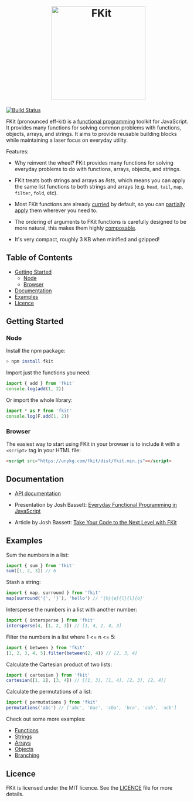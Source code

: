 <h1 align="center"><img alt="FKit" src="https://raw.githubusercontent.com/nullobject/fkit/master/logo.png" width="256px" /></h1>

[![Build Status](https://travis-ci.com/nullobject/fkit.svg?branch=master)](https://travis-ci.com/nullobject/fkit)

FKit (pronounced eff-kit) is a [functional
programming](http://en.wikipedia.org/wiki/Functional_programming) toolkit for
JavaScript. It provides many functions for solving common problems with
functions, objects, arrays, and strings. It aims to provide reusable building
blocks while maintaining a laser focus on everyday utility.

Features:

* Why reinvent the wheel? FKit provides many functions for solving everyday
  problems to do with functions, arrays, objects, and strings.

* FKit treats both strings and arrays as *lists*, which means you can apply the
  same list functions to both strings and arrays (e.g. `head`, `tail`, `map`,
  `filter`, `fold`, etc).

* Most FKit functions are already
  [curried](http://en.wikipedia.org/wiki/Currying) by default, so you can
  [partially apply](http://en.wikipedia.org/wiki/Partial_application) them
  wherever you need to.

* The ordering of arguments to FKit functions is carefully designed to be more
  natural, this makes them highly
  [composable](http://en.wikipedia.org/wiki/Function_composition).

* It's very compact, roughly 3 KB when minified and gzipped!

## Table of Contents

* [Getting Started](#getting-started)
  * [Node](#node)
  * [Browser](#browser)
* [Documentation](#documentation)
* [Examples](#examples)
* [Licence](#licence)

## Getting Started

### Node

Install the npm package:

```sh
> npm install fkit
```

Import just the functions you need:

```js
import { add } from 'fkit'
console.log(add(1, 2))
```

Or import the whole library:

```js
import * as F from 'fkit'
console.log(F.add(1, 2))
```

### Browser

The easiest way to start using FKit in your browser is to include it with a
`<script>` tag in your HTML file:

```html
<script src="https://unpkg.com/fkit/dist/fkit.min.js"></script>
```

## Documentation

* [API documentation](http://fkit.joshbassett.info/)

* Presentation by Josh Bassett: [Everyday Functional Programming in
  JavaScript](https://speakerdeck.com/nullobject/fkit-everyday-functional-programming-in-javascript)

* Article by Josh Bassett: [Take Your Code to the Next Level with
  FKit](http://joshbassett.info/2014/take-your-code-to-the-next-level-with-fkit/)

## Examples

Sum the numbers in a list:

```js
import { sum } from 'fkit'
sum([1, 2, 3]) // 6
```

Stash a string:

```js
import { map, surround } from 'fkit'
map(surround('{', '}'), 'hello') // '{h}{e}{l}{l}{o}'
```

Intersperse the numbers in a list with another number:

```js
import { intersperse } from 'fkit'
intersperse(4, [1, 2, 3]) // [1, 4, 2, 4, 3]
```

Filter the numbers in a list where 1 <= n <= 5:

```js
import { between } from 'fkit'
[1, 2, 3, 4, 5].filter(between(2, 4)) // [2, 3, 4]
```

Calculate the Cartesian product of two lists:

```js
import { cartesian } from 'fkit'
cartesian([1, 2], [3, 4]) // [[1, 3], [1, 4], [2, 3], [2, 4]]
```

Calculate the permutations of a list:

```js
import { permutations } from 'fkit'
permutations('abc') // ['abc', 'bac', 'cba', 'bca', 'cab', 'acb']
```

Check out some more examples:

* [Functions](http://codepen.io/nullobject/pen/dbAkl?editors=001)
* [Strings](http://codepen.io/nullobject/pen/hnDEe?editors=001)
* [Arrays](http://codepen.io/nullobject/pen/vbcCr?editors=001)
* [Objects](http://codepen.io/nullobject/pen/rKszh?editors=001)
* [Branching](http://codepen.io/nullobject/pen/LdtDK?editors=001)

## Licence

FKit is licensed under the MIT licence. See the
[LICENCE](https://github.com/nullobject/fkit/blob/master/LICENCE.md) file for
more details.
